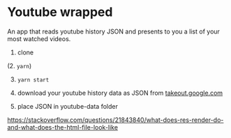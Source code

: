 # Youtube wrapped
An app that reads youtube history JSON and presents to you a list of your most watched videos. 

1. clone

(2. `yarn`)

3. `yarn start`

4. download your youtube history data as JSON from [takeout.google.com](takeout.google.com)

5. place JSON in youtube-data folder

https://stackoverflow.com/questions/21843840/what-does-res-render-do-and-what-does-the-html-file-look-like

